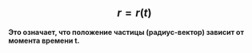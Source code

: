 ## $$r = r(t)$$
**Это означает, что положение частицы (радиус-вектор) зависит от момента времени t.**